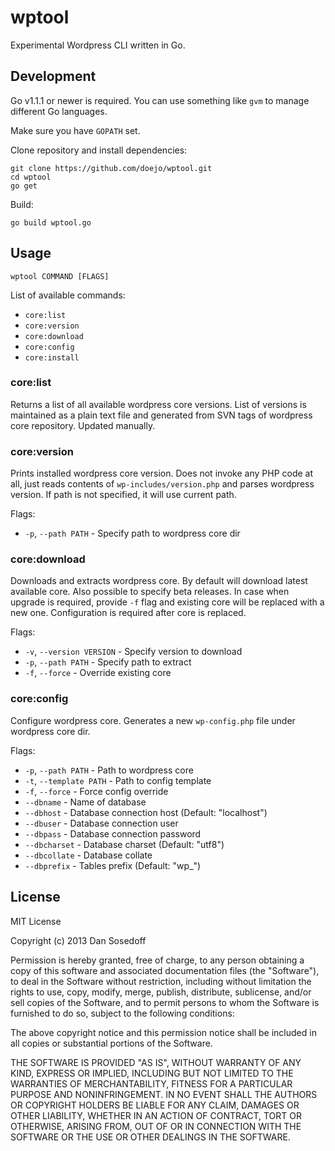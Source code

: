 # wptool

Experimental Wordpress CLI written in Go.

## Development

Go v1.1.1 or newer is required. 
You can use something like `gvm` to manage different Go languages.

Make sure you have `GOPATH` set. 

Clone repository and install dependencies:

```
git clone https://github.com/doejo/wptool.git
cd wptool
go get
```

Build:

```
go build wptool.go
```

## Usage

```
wptool COMMAND [FLAGS]
```

List of available commands:

- `core:list`
- `core:version`
- `core:download`
- `core:config`
- `core:install`

### core:list

Returns a list of all available wordpress core versions. List of versions is 
maintained as a plain text file and generated from SVN tags of wordpress
core repository. Updated manually.

### core:version

Prints installed wordpress core version. Does not invoke any PHP code at all, 
just reads contents of `wp-includes/version.php` and parses wordpress version. 
If path is not specified, it will use current path.

Flags:

- `-p`, `--path PATH` - Specify path to wordpress core dir

### core:download

Downloads and extracts wordpress core. By default will download latest available
core. Also possible to specify beta releases. In case when upgrade is required,
provide `-f` flag and existing core will be replaced with a new one.
Configuration is required after core is replaced.

Flags:

- `-v`, `--version VERSION` - Specify version to download
- `-p`, `--path PATH` - Specify path to extract
- `-f`, `--force` - Override existing core

### core:config

Configure wordpress core. Generates a new `wp-config.php` file under wordpress
core dir. 

Flags:

- `-p`, `--path PATH` - Path to wordpress core
- `-t`, `--template PATH` - Path to config template
- `-f`, `--force` - Force config override
- `--dbname` - Name of database
- `--dbhost` - Database connection host (Default: "localhost")
- `--dbuser` - Database connection user
- `--dbpass` - Database connection password
- `--dbcharset` - Database charset (Default: "utf8")
- `--dbcollate` - Database collate
- `--dbprefix` - Tables prefix (Default: "wp_")

## License

MIT License

Copyright (c) 2013 Dan Sosedoff

Permission is hereby granted, free of charge, to any person obtaining a copy of
this software and associated documentation files (the "Software"), to deal in
the Software without restriction, including without limitation the rights to
use, copy, modify, merge, publish, distribute, sublicense, and/or sell copies of
the Software, and to permit persons to whom the Software is furnished to do so,
subject to the following conditions:

The above copyright notice and this permission notice shall be included in all
copies or substantial portions of the Software.

THE SOFTWARE IS PROVIDED "AS IS", WITHOUT WARRANTY OF ANY KIND, EXPRESS OR
IMPLIED, INCLUDING BUT NOT LIMITED TO THE WARRANTIES OF MERCHANTABILITY, FITNESS
FOR A PARTICULAR PURPOSE AND NONINFRINGEMENT. IN NO EVENT SHALL THE AUTHORS OR
COPYRIGHT HOLDERS BE LIABLE FOR ANY CLAIM, DAMAGES OR OTHER LIABILITY, WHETHER
IN AN ACTION OF CONTRACT, TORT OR OTHERWISE, ARISING FROM, OUT OF OR IN
CONNECTION WITH THE SOFTWARE OR THE USE OR OTHER DEALINGS IN THE SOFTWARE.
